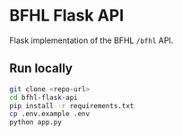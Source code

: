 # BFHL Flask API

Flask implementation of the BFHL `/bfhl` API.

## Run locally
```bash
git clone <repo-url>
cd bfhl-flask-api
pip install -r requirements.txt
cp .env.example .env
python app.py

